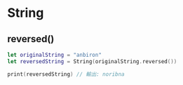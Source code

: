 # String

## reversed()

```swift
let originalString = "anbiron"
let reversedString = String(originalString.reversed())

print(reversedString) // 輸出: noribna
```
